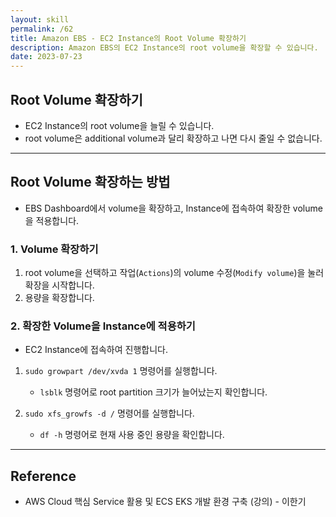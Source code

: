 ```yaml
---
layout: skill
permalink: /62
title: Amazon EBS - EC2 Instance의 Root Volume 확장하기
description: Amazon EBS의 EC2 Instance의 root volume을 확장할 수 있습니다.
date: 2023-07-23
---
```



## Root Volume 확장하기

- EC2 Instance의 root volume을 늘릴 수 있습니다.
- root volume은 additional volume과 달리 확장하고 나면 다시 줄일 수 없습니다.


---


## Root Volume 확장하는 방법

- EBS Dashboard에서 volume을 확장하고, Instance에 접속하여 확장한 volume을 적용합니다.


### 1. Volume 확장하기

1. root volume을 선택하고 작업(`Actions`)의 volume 수정(`Modify volume`)을 눌러 확장을 시작합니다.
2. 용량을 확장합니다.


### 2. 확장한 Volume을 Instance에 적용하기

- EC2 Instance에 접속하여 진행합니다.

1. `sudo growpart /dev/xvda 1` 명령어를 실행합니다.
    - `lsblk` 명령어로 root partition 크기가 늘어났는지 확인합니다.

3. `sudo xfs_growfs -d /` 명령어를 실행합니다.
    - `df -h` 명령어로 현재 사용 중인 용량을 확인합니다.


---


## Reference

- AWS Cloud 핵심 Service 활용 및 ECS EKS 개발 환경 구축 (강의) - 이한기
